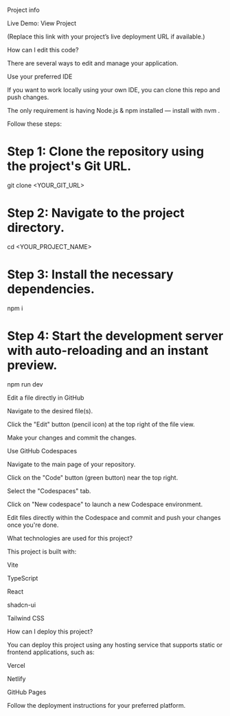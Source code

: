 Project info

Live Demo: View Project

(Replace this link with your project’s live deployment URL if available.)

How can I edit this code?

There are several ways to edit and manage your application.

Use your preferred IDE

If you want to work locally using your own IDE, you can clone this repo and push changes.

The only requirement is having Node.js & npm installed — install with nvm
.

Follow these steps:

# Step 1: Clone the repository using the project's Git URL.
git clone <YOUR_GIT_URL>

# Step 2: Navigate to the project directory.
cd <YOUR_PROJECT_NAME>

# Step 3: Install the necessary dependencies.
npm i

# Step 4: Start the development server with auto-reloading and an instant preview.
npm run dev

Edit a file directly in GitHub

Navigate to the desired file(s).

Click the "Edit" button (pencil icon) at the top right of the file view.

Make your changes and commit the changes.

Use GitHub Codespaces

Navigate to the main page of your repository.

Click on the "Code" button (green button) near the top right.

Select the "Codespaces" tab.

Click on "New codespace" to launch a new Codespace environment.

Edit files directly within the Codespace and commit and push your changes once you're done.

What technologies are used for this project?

This project is built with:

Vite

TypeScript

React

shadcn-ui

Tailwind CSS

How can I deploy this project?

You can deploy this project using any hosting service that supports static or frontend applications, such as:

Vercel

Netlify

GitHub Pages

Follow the deployment instructions for your preferred platform.

